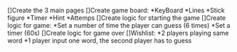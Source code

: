 []Create the 3 main pages
[]Create game board: 
    *KeyBoard
    *Lines
    *Stick figure
    *Timer
    *Hint
    *Attemps
[]Create logic for starting the game
[]Create logic for game:
    *Set a number of time the player can guess (6 times)
    *Set a timer (60s)
[]Create logic for game over
[]Wishlist:
    *2 players playing same word
    *1 player input one word, the second player has to guess
   